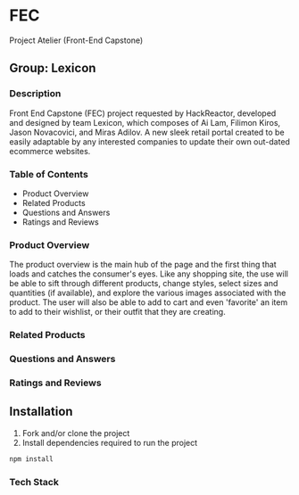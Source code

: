 # FEC
Project Atelier (Front-End Capstone)

## Group: Lexicon

### Description
Front End Capstone (FEC) project requested by HackReactor, developed and designed by team Lexicon, which composes of Ai Lam, Filimon Kiros, Jason Novacovici, and Miras Adilov. A new sleek retail portal created to be easily adaptable by any interested companies to update their own out-dated ecommerce websites.

### Table of Contents
* Product Overview
* Related Products
* Questions and Answers
* Ratings and Reviews

### Product Overview
The product overview is the main hub of the page and the first thing that loads and catches the consumer's eyes. Like any shopping site, the use will be able to sift through different products, change styles, select sizes and quantities (if available), and explore the various images associated with the product. The user will also be able to add to cart and even 'favorite' an item to add to their wishlist, or their outfit that they are creating.
### Related Products

### Questions and Answers

### Ratings and Reviews

## Installation

1. Fork and/or clone the project
2. Install dependencies required to run the project
```jsx
npm install
```
### Tech Stack
